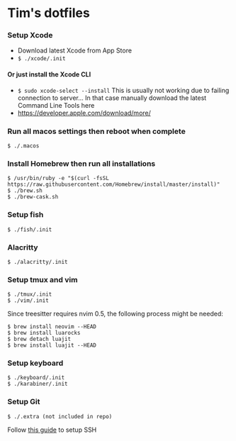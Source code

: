 # Tim's dotfiles

### Setup Xcode

- Download latest Xcode from App Store
- `$ ./xcode/.init`

#### Or just install the Xcode CLI
- `$ sudo xcode-select --install`
This is usually not working due to failing connection to server... In that case manually download the latest Command Line Tools here
- https://developer.apple.com/download/more/

### Run all macos settings then reboot when complete

```
$ ./.macos
```

### Install Homebrew then run all installations

```
$ /usr/bin/ruby -e "$(curl -fsSL https://raw.githubusercontent.com/Homebrew/install/master/install)"
$ ./brew.sh
$ ./brew-cask.sh
```

### Setup fish

```
$ ./fish/.init
```

### Alacritty

```
$ ./alacritty/.init
```

### Setup tmux and vim

```
$ ./tmux/.init
$ ./vim/.init
```
Since treesitter requires nvim 0.5, the following process might be needed:
```
$ brew install neovim --HEAD
$ brew install luarocks
$ brew detach luajit
$ brew install luajit --HEAD
```

### Setup keyboard
```
$ ./keyboard/.init
$ ./karabiner/.init
```

### Setup Git

```
$ ./.extra (not included in repo)
```

Follow [this guide](https://docs.github.com/en/github/authenticating-to-github/generating-a-new-ssh-key-and-adding-it-to-the-ssh-agent#adding-your-ssh-key-to-the-ssh-agent) to setup SSH
